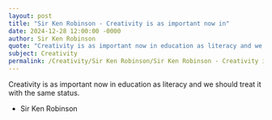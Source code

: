 ```yaml
---
layout: post
title: "Sir Ken Robinson - Creativity is as important now in"
date: 2024-12-28 12:00:00 -0000
author: Sir Ken Robinson
quote: "Creativity is as important now in education as literacy and we should treat it with the same status."
subject: Creativity
permalink: /Creativity/Sir Ken Robinson/Sir Ken Robinson - Creativity is as important now in
---
```


Creativity is as important now in education as literacy and we should treat it with the same status.

- Sir Ken Robinson
